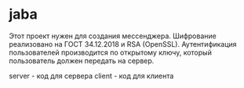 # jaba

Этот проект нужен для создания мессенджера. Шифрование реализовано на ГОСТ 34.12.2018 и RSA (OpenSSL). Аутентификация пользователей производится по открытому ключу, который пользователь должен передать на сервер.

server - код для сервера
client - код для клиента

